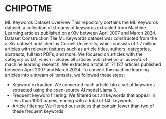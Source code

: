 # CHIPOTME
ML Keywords Dataset
Overview
This repository contains the ML Keywords dataset, a collection of streams of keywords extracted from Machine Learning articles published on arXiv between April 2007 and March 2024.
Dataset Construction
The ML Keywords dataset was constructed from the arXiv dataset published by Cornell University, which consists of 1.7 million articles with relevant features such as article titles, authors, categories, abstracts, full text PDFs, and more. We focused on articles with the category cs.LG, which includes all articles published on all aspects of machine learning research. We extracted a total of 171,127 articles published between April 2007 and March 2024.
To convert the machine learning articles into a stream of itemsets, we followed these steps:
  - Keyword extraction: We converted each article into a set of keywords extracted using the open-source AI model Llama 3.
  - Frequent keyword filtering: We filtered out all keywords that appear in less than 1000 papers, ending with a total of 140 keywords.
  - Article filtering: We filtered out articles that contain fewer than two of these frequent keywords.
